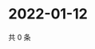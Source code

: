 # 2022-01-12

共 0 条

<!-- BEGIN WEIBO -->
<!-- 最后更新时间 Wed Jan 12 2022 08:17:15 GMT+0800 (China Standard Time) -->

<!-- END WEIBO -->
